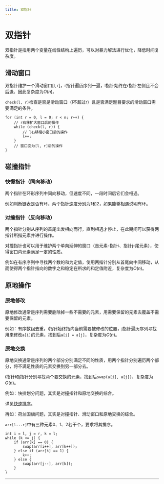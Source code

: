 ```yaml
---
title: 双指针
---
```


# 双指针

<script type="text/javascript" src="/include/head.js"></script>

双指针是指用两个变量在线性结构上遍历，可以对暴力解法进行优化，降低时间复杂度。

## 滑动窗口

双指针维护一个滑动窗口[l, r]，r指针遍历序列一遍，l指针始终在r指针左侧且不会后退，因此复杂度为$O(n)$。

`check(l, r)`检查是否是滑动窗口（l不超过r）且是否满足题目要求的滑动窗口需要满足的条件。

```
for (int r = 0, l = 0; r < n; r++) {
    // r右移扩大窗口后的操作
    while (check(l, r)) {
        // l右移缩小窗口后的操作
        l++;
    }
    // 窗口变为[l, r]后的操作
}
```

## 碰撞指针

### 快慢指针（同向移动）

两个指针在环形序列中同向移动，但速度不同，一段时间后它们会相遇。

例如判断链表是否有环，两个指针速度分别为1和2，如果能够相遇说明有环。

### 对撞指针（反向移动）

两个指针分别从序列的首尾出发相向而行，直到相遇才停止，在此期间可以获得两指针所指元素并进行操作。

对撞指针也可以用于维护两个单向延伸的窗口（首元素-指针i、指针j-尾元素），使得窗口内元素满足一定的性质。

例如在有序序列中寻找两个数的和为定值，使用两指针分别从首尾向中间移动，从而使得两个指针指向的数字之和稳定在所求的和定值附近，复杂度为$O(n)$。

## 原地操作

### 原地修改

原地修改通常是序列需要删除掉一些不需要的元素，用需要保留的元素去覆盖不需要保留的元素。

例如：有序数组去重，i指针始终指向当前需要被修改的位置，j指针遍历序列寻找用来修改`a[i]`的元素，找到后`a[i] = a[j]`，复杂度为$O(n)$。

### 原地交换

原地交换通常是序列的两个部分分别满足不同的性质，用两个指针分别遍历两个部分，将不满足性质的元素交换到另一部分去。

i指针和j指针分别寻找两个要交换的元素，找到后`swap(a[i], a[j])`，复杂度为$O(n)$。

例如：快排划分问题，其实是对撞指针和原地交换的综合。

详见<a href="https://www.dywan.xyz/note/202102/170001">快速排序</a>。

再如：荷兰国旗问题，其实是对撞指针、滑动窗口和原地交换的综合。

`arr[l...r]`中有三种元素0、1、2若干个，要求将其排序。

```
int i = l, j = r, k = l;
while (k <= j) {
    if (arr[k] == 0) {
        swap(arr[i++], arr[k++]);
    } else if (arr[k] == 1) {
        k++;
    } else {
        swap(arr[j--], arr[k]);
    }
}
```

---

<script type="text/javascript" src="/include/tail.js"></script>

